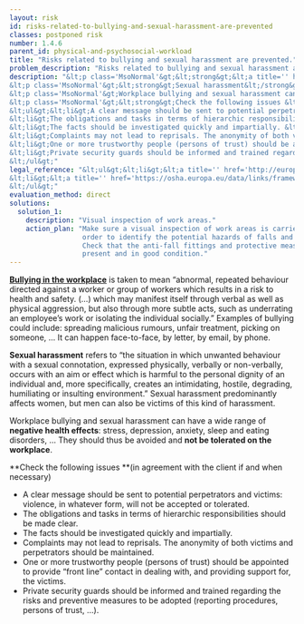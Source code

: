 ```yaml
---
layout: risk
id: risks-related-to-bullying-and-sexual-harassment-are-prevented
classes: postponed risk
number: 1.4.6
parent_id: physical-and-psychosocial-workload
title: "Risks related to bullying and sexual harassment are prevented."
problem_description: "Risks related to bullying and sexual harassment are not prevented."
description: "&lt;p class='MsoNormal'&gt;&lt;strong&gt;&lt;a title='' href='https://osha.europa.eu/en/publications/factsheets/23/' rel='nofollow' target='_blank'&gt;Bullying in the workplace&lt;/a&gt;&lt;/strong&gt; is taken to mean “abnormal, repeated behaviour directed against a worker or group of workers which results in a risk to health and safety. (…) which may manifest itself through verbal as well as physical aggression, but also through more subtle acts, such as underrating an employee’s work or isolating the individual socially.” Examples of bullying could include: spreading malicious rumours, unfair treatment, picking on someone, ... It can happen face-to-face, by letter, by email, by phone.&lt;/p&gt;&amp;#13;
&lt;p class='MsoNormal'&gt;&lt;strong&gt;Sexual harassment&lt;/strong&gt; refers to “the situation in which unwanted behaviour with a sexual connotation, expressed physically, verbally or non-verbally, occurs with an aim or effect which is harmful to the personal dignity of an individual and, more specifically, creates an intimidating, hostile, degrading, humiliating or insulting environment.” Sexual harassment predominantly affects women, but men can also be victims of this kind of harassment.&lt;/p&gt;&amp;#13;
&lt;p class='MsoNormal'&gt;Workplace bullying and sexual harassment can have a wide range of &lt;strong&gt;negative health effects&lt;/strong&gt;: stress, depression, anxiety, sleep and eating disorders, ... They should thus be avoided and &lt;strong&gt;not be tolerated on the workplace&lt;/strong&gt;.&lt;/p&gt;&amp;#13;
&lt;p class='MsoNormal'&gt;&lt;strong&gt;Check the following issues &lt;/strong&gt;(in agreement with the client if and when necessary)&lt;/p&gt;&amp;#13;
&lt;ul&gt;&lt;li&gt;A clear message should be sent to potential perpetrators and victims: violence, in whatever form, will not be accepted or tolerated. &lt;/li&gt;&amp;#13;
&lt;li&gt;The obligations and tasks in terms of hierarchic responsibilities should be made clear.&lt;/li&gt;&amp;#13;
&lt;li&gt;The facts should be investigated quickly and impartially. &lt;/li&gt;&amp;#13;
&lt;li&gt;Complaints may not lead to reprisals. The anonymity of both victims and perpetrators should be maintained.&lt;/li&gt;&amp;#13;
&lt;li&gt;One or more trustworthy people (persons of trust) should be appointed to provide “front line” contact in dealing with, and providing support for, the victims. &lt;/li&gt;&amp;#13;
&lt;li&gt;Private security guards should be informed and trained regarding the risks and preventive measures to be adopted (reporting procedures, persons of trust, ...).&lt;/li&gt;&amp;#13;
&lt;/ul&gt;"
legal_reference: "&lt;ul&gt;&lt;li&gt;&lt;a title='' href='http://europa.eu/legislation_summaries/employment_and_social_policy/health_hygiene_safety_at_work/c11113_en.htm' rel='nofollow' target='_blank'&gt;89/391/CEE Implementing measures to improve the health and safety of workers (framework directive).&lt;/a&gt;&lt;/li&gt;&amp;#13;
&lt;li&gt;&lt;a title='' href='https://osha.europa.eu/data/links/framework-agreement-on-harassment-and-violence-at-work?utm_source=oshmail&amp;amp;utm_medium=email&amp;amp;utm_campaign=index_html' rel='nofollow' target='_blank'&gt;Framework agreement on harassment and violence at work.&lt;/a&gt;&lt;/li&gt;&amp;#13;
&lt;/ul&gt;"
evaluation_method: direct
solutions:
  solution_1:
    description: "Visual inspection of work areas."
    action_plan: "Make sure a visual inspection of work areas is carried out in
                  order to identify the potential hazards of falls and slips.
                  Check that the anti-fall fittings and protective measures are
                  present and in good condition."
---
```

**[Bullying in the workplace](https://osha.europa.eu/en/publications/factsheets/23/)** is taken to mean “abnormal, repeated behaviour directed against a worker or group of workers which results in a risk to health and safety. (…) which may manifest itself through verbal as well as physical aggression, but also through more subtle acts, such as underrating an employee’s work or isolating the individual socially.” Examples of bullying could include: spreading malicious rumours, unfair treatment, picking on someone, ... It can happen face-to-face, by letter, by email, by phone.

**Sexual harassment** refers to “the situation in which unwanted behaviour with a sexual connotation, expressed physically, verbally or non-verbally, occurs with an aim or effect which is harmful to the personal dignity of an individual and, more specifically, creates an intimidating, hostile, degrading, humiliating or insulting environment.” Sexual harassment predominantly affects women, but men can also be victims of this kind of harassment.

Workplace bullying and sexual harassment can have a wide range of **negative
health effects**: stress, depression, anxiety, sleep and eating disorders, ...
They should thus be avoided and **not be tolerated on the workplace**.

**Check the following issues **(in agreement with the client if and when necessary)

  * A clear message should be sent to potential perpetrators and victims: violence, in whatever form, will not be accepted or tolerated. 
  * The obligations and tasks in terms of hierarchic responsibilities should be made clear.
  * The facts should be investigated quickly and impartially. 
  * Complaints may not lead to reprisals. The anonymity of both victims and perpetrators should be maintained.
  * One or more trustworthy people (persons of trust) should be appointed to provide “front line” contact in dealing with, and providing support for, the victims. 
  * Private security guards should be informed and trained regarding the risks and preventive measures to be adopted (reporting procedures, persons of trust, ...).



